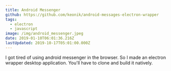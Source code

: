 ```yaml
---
title: Android Messenger
github: https://github.com/keonik/android-messages-electron-wrapper
tags:
  - electron
  - javascript
image: /img/android_messenger.jpeg
date: 2019-01-10T06:01:36.216Z
lastUpdated: 2019-10-17T05:01:00.000Z
---
```


I got tired of using android messenger in the browser. So I made an
electron wrapper desktop application. You'll have to clone and build it
natively.

